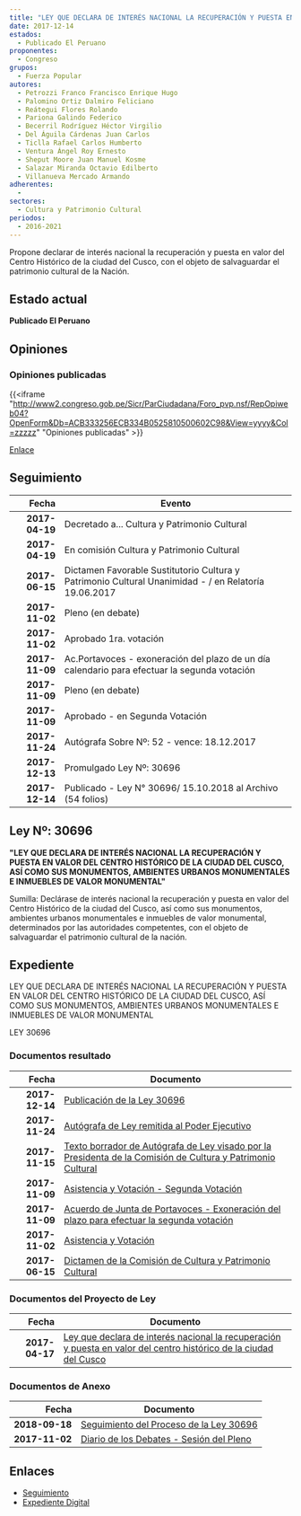 ```yaml
---
title: "LEY QUE DECLARA DE INTERÉS NACIONAL LA RECUPERACIÓN Y PUESTA EN VALOR DEL CENTRO HISTÓRICO DE LA CIUDAD DEL CUSCO"
date: 2017-12-14
estados: 
  - Publicado El Peruano
proponentes: 
  - Congreso
grupos: 
  - Fuerza Popular
autores: 
  - Petrozzi Franco Francisco Enrique Hugo
  - Palomino Ortiz Dalmiro Feliciano
  - Reátegui Flores Rolando
  - Pariona Galindo Federico
  - Becerril Rodríguez Héctor Virgilio
  - Del Águila Cárdenas Juan Carlos
  - Ticlla Rafael Carlos Humberto
  - Ventura Ángel Roy Ernesto
  - Sheput Moore Juan Manuel Kosme
  - Salazar Miranda Octavio Edilberto
  - Villanueva Mercado Armando
adherentes: 
  - 
sectores: 
  - Cultura y Patrimonio Cultural
periodos: 
  - 2016-2021
---
```


Propone declarar de interés nacional la recuperación y puesta en valor del Centro Histórico de la ciudad del Cusco, con el objeto de salvaguardar el patrimonio cultural de la Nación.


## Estado actual

**Publicado El Peruano**

## Opiniones

### Opiniones publicadas

{{<iframe "http://www2.congreso.gob.pe/Sicr/ParCiudadana/Foro_pvp.nsf/RepOpiweb04?OpenForm&Db=ACB333256ECB334B0525810500602C98&View=yyyy&Col=zzzzz" "Opiniones publicadas" >}}

[Enlace](http://www2.congreso.gob.pe/Sicr/ParCiudadana/Foro_pvp.nsf/RepOpiweb04?OpenForm&Db=ACB333256ECB334B0525810500602C98&View=yyyy&Col=zzzzz)

## Seguimiento

| Fecha | Evento |
|------:|--------|
| **2017-04-19** | Decretado a... Cultura y Patrimonio Cultural|
| **2017-04-19** | En comisión Cultura y Patrimonio Cultural|
| **2017-06-15** | Dictamen Favorable Sustitutorio Cultura y Patrimonio Cultural Unanimidad - / en Relatoría 19.06.2017|
| **2017-11-02** | Pleno (en debate)|
| **2017-11-02** | Aprobado 1ra. votación|
| **2017-11-09** | Ac.Portavoces - exoneración del plazo de un día calendario para efectuar la segunda votación|
| **2017-11-09** | Pleno (en debate)|
| **2017-11-09** | Aprobado - en Segunda Votación|
| **2017-11-24** | Autógrafa Sobre Nº: 52 - vence: 18.12.2017|
| **2017-12-13** | Promulgado Ley Nº: 30696|
| **2017-12-14** | Publicado - Ley N° 30696/ 15.10.2018 al Archivo (54 folios)|

## Ley Nº: 30696

**"LEY QUE DECLARA DE INTERÉS NACIONAL LA RECUPERACIÓN Y PUESTA EN VALOR DEL CENTRO HISTÓRICO DE LA CIUDAD DEL CUSCO, ASÍ COMO SUS MONUMENTOS, AMBIENTES URBANOS MONUMENTALES E INMUEBLES DE VALOR MONUMENTAL"**

Sumilla: Declárase de interés nacional la recuperación y puesta en valor del Centro Histórico de la ciudad del Cusco, así como sus monumentos, ambientes urbanos monumentales e inmuebles de valor monumental, determinados por las autoridades competentes, con el objeto de salvaguardar el patrimonio cultural de la nación.


## Expediente

LEY QUE DECLARA DE INTERÉS NACIONAL LA RECUPERACIÓN Y PUESTA EN VALOR DEL CENTRO HISTÓRICO DE LA CIUDAD DEL CUSCO, ASÍ COMO SUS MONUMENTOS, AMBIENTES URBANOS MONUMENTALES E INMUEBLES DE VALOR MONUMENTAL

LEY 30696


### Documentos resultado

| Fecha | Documento |
|------:|--------|
| **2017-12-14** | [Publicación de la Ley 30696](http://www.leyes.congreso.gob.pe/Documentos/2016_2021/ADLP/Normas_Legales/30696-LEY.pdf) |
| **2017-11-24** | [Autógrafa de Ley remitida al Poder Ejecutivo](http://www.leyes.congreso.gob.pe/Documentos/2016_2021/ADLP/Texto_Aprobado/AU0123620171124.pdf) |
| **2017-11-15** | [Texto borrador de Autógrafa de Ley visado por la Presidenta de la Comisión de Cultura y Patrimonio Cultural](http://www.leyes.congreso.gob.pe/Documentos/2016_2021/Texto_Borrador_de_Autografa/BAU0123620171115.PDF) |
| **2017-11-09** | [Asistencia y Votación - Segunda Votación](http://www.leyes.congreso.gob.pe/Documentos/2016_2021/Asistencia_y_Votacion/Proyectos_de_Ley/Exoneracion_de_Segunda_Votacion/ESV0123620171109.pdf) |
| **2017-11-09** | [Acuerdo de Junta de Portavoces - Exoneración del plazo para efectuar la segunda votación](http://www.leyes.congreso.gob.pe/Documentos/2016_2021/Acuerdos/Junta_Portavoces/AJP0123620171109.pdf) |
| **2017-11-02** | [Asistencia y Votación](http://www.leyes.congreso.gob.pe/Documentos/2016_2021/Asistencia_y_Votacion/Proyectos_de_Ley/AV0123620171102.pdf) |
| **2017-06-15** | [Dictamen de la Comisión de Cultura y Patrimonio Cultural](http://www.leyes.congreso.gob.pe/Documentos/2016_2021/Dictamenes/Proyectos_de_Ley/01236DC05MAY20170615.pdf) |

### Documentos del Proyecto de Ley

| Fecha | Documento |
|------:|--------|
| **2017-04-17** | [Ley que declara de interés nacional la recuperación y puesta en valor del centro histórico de la ciudad del Cusco](http://www.leyes.congreso.gob.pe/Documentos/2016_2021/Proyectos_de_Ley_y_de_Resoluciones_Legislativas/PL0123620170417.PDF) |

### Documentos de Anexo

| Fecha | Documento |
|------:|--------|
| **2018-09-18** | [Seguimiento del Proceso de la Ley 30696](http://www.leyes.congreso.gob.pe/Documentos/2016_2021/Seguimiento_de_Proyectos_de_Ley/01236PL20180918.PDF) |
| **2017-11-02** | [Diario de los Debates - Sesión del Pleno](http://www.leyes.congreso.gob.pe/Documentos/2016_2021/ADLP/Diario_Debates/30696-TDD.pdf) |

## Enlaces 

- [Seguimiento](http://www2.congreso.gob.pe/Sicr/TraDocEstProc/CLProLey2016.nsf/f7fff46988ca05b1052578e100829cc7/8a300a232abda21c0525810500663e5a?OpenDocument)
- [Expediente Digital](http://www2.congreso.gob.pehttp://www2.congreso.gob.pe/Sicr/TraDocEstProc/CLProLey2016.nsf/f7fff46988ca05b1052578e100829cc7/8a300a232abda21c0525810500663e5a?OpenDocument&Click=05257FB7005EB655.eb71d0cf91d8294e05256cdf006b5706/$Body/0.1C6C)
